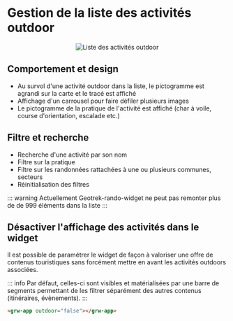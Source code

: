 # Gestion de la liste des activités outdoor

<center>
  <a title="Liste des activités outdoor"><img src="/components/list_outdoor.jpg" alt="Liste des activités outdoor"></a>
</center>

## Comportement et design

- Au survol d'une activité outdoor dans la liste, le pictogramme est agrandi sur la carte et le tracé est affiché
- Affichage d'un carrousel pour faire défiler plusieurs images
- Le pictogramme de la pratique de l'activité est affiché (char à voile, course d'orientation, escalade etc.)

## Filtre et recherche

- Recherche d'une activité par son nom
- Filtre sur la pratique
- Filtre sur les randonnées rattachées à une ou plusieurs communes, secteurs
- Réinitialisation des filtres

::: warning
Actuellement Geotrek-rando-widget ne peut pas remonter plus de de 999 éléments dans la liste
:::

## Désactiver l'affichage des activités dans le widget

Il est possible de paramétrer le widget de façon à valoriser une offre de contenus touristiques sans forcément mettre en avant les activités outdoors associées.

::: info
Par défaut, celles-ci sont visibles et matérialisées par une barre de segments permettant de les filtrer séparément des autres contenus (itinéraires, évènements).
:::

```html
<grw-app outdoor="false"></grw-app>
```
